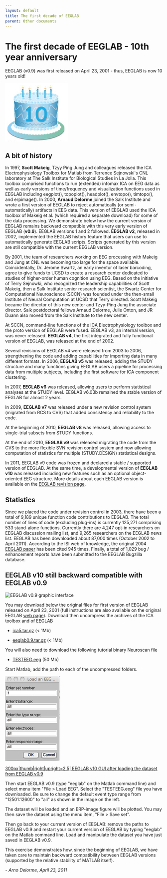 ```yaml
---
layout: default
title: The first decade of EEGLAB
parent: Other documents
---
```



# The first decade of EEGLAB - 10th year anniversary

EEGLAB (v0.9) was first released on April 23, 2001 - thus, EEGLAB is now
10 years old!

![right](/assets/images/EEGLAB10year.png)

A bit of history
----------------

In 1997, <b>Scott Makeig</b>, Tzyy Ping Jung and colleagues released the
ICA Electrophysiology Toolbox for Matlab from Terrence Sejnowski's CNL
laboratory at The Salk Institute for Biological Studies in La Jolla.
This toolbox comprised functions to run (extended) infomax ICA on EEG
data as well as early versions of time/frequency and visualization
functions used in EEGLAB including eegplot(), topoplot(), headplot(),
envtopo(), timtopo(), and erpimage(). In 2000, <b>Arnaud Delorme</b>
joined the Salk Institute and wrote a first version of EEGLAB to reject
automatically (or semi-automatically) artifacts in EEG data. This
version of EEGLAB used the ICA toolbox of Makeig et al. (which required
a separate download) for some of the data processing. We demonstrate
below how the current version of EEGLAB remains backward compatible with
this very early version of EEGLAB (<b>v0.9</b>). EEGLAB versions 1 and 2
followed. <b>EEGLAB v2</b>, released in 2002, implemented the EEGLAB
history feature that users can use to automatically generate EEGLAB
scripts. Scripts generated by this version are still compatible with the
current EEGLAB version.

By 2001, the team of researchers working on EEG processing with Makeig
and Jung at CNL was becoming too large for the space available.
Coincidentally, Dr. Jerome Swartz, an early inventor of laser barcoding,
agree to give funds to UCSD to create a research center dedicated to
studies of higher-order human cognition using EEG. Based on the
initiative of Terry Sejnowki, who recognized the leadership capabilities
of Scott Makeig, then a Salk Institute senior research scientist, the
Swartz Center for Computational Neuroscience (SCCN) was founded under
the then-small Institute of Neural Computation at UCSD that Terry
directed. Scott Makeig became the director of this new center and
Tzyy-Ping Jung the associate director. Salk postdoctoral fellows Arnaud
Delorme, Julie Onton, and JR Duann also moved from the Salk Institute to
the new center.

At SCCN, command-line functions of the ICA Electrophysiology toolbox and
the proto version of EEGLAB were fused. EEGLAB v3, an internal version,
was never released. <b>EEGLAB v4</b>, the first integrated and fully
functional version of EEGLAB, was released at the end of 2002.

Several revisions of EEGLAB v4 were released from 2003 to 2006,
strengthening the code and adding capabilities for importing data in
many different formats. In 2006, <b>EEGLAB v5</b> was released, adding
the STUDY structure and many functions giving EEGLAB users a pipeline
for processing data from multiple subjects, including the first software
for ICA component clustering.

In 2007, <b>EEGLAB v6</b> was released, allowing users to perform
statistical analyses at the STUDY level. EEGLAB v6.03b remained the
stable version of EEGLAB for almost 2 years.

In 2009, <b>EEGLAB v7</b> was released under a new revision control
system (migrated from RCS to CVS) that added consistency and reliability
to the code.

At the beginning of 2010, <b>EEGLAB v8</b> was released, allowing access
to single-trial subsets from STUDY functions.

At the end of 2010, <b>EEGLAB v9</b> was released migrating the code
from the CVS to the more flexible SVN revision control system and now
allowing computation of statistics for multiple (STUDY.DESIGN)
statistical designs.

In 2011, EEGLAB v9 code was frozen and declared a stable / supported
version of EEGLAB. At the same time, a developmental version of
<b>EEGLAB v10</b> was released including new features such as an
optional object-oriented EEG structure. More details about each EEGLAB
version is available on the [EEGLAB revision
page](/EEGLAB_revision_history "wikilink").

Statistics
----------

Since we placed the code under revision control in 2003, there have been
a total of 9,189 unique function code contributions to EEGLAB. The total
number of lines of code (excluding plug-ins) is currently 125,271
comprising 533 stand-alone functions. Currently there are 4,247 opt-in
researchers on EEGLAB discussion mailing list, and 9,265 researchers on
the EEGLAB news list. EEGLAB has been downloaded about 87,000 times
(October 2002 to April 2011). According to the ISI web of knowledge, the
original 2004 [EEGLAB
paper](http://sccn.ucsd.edu/eeglab/download/eeglab_jnm03.pdf) has been
cited 945 times. Finally, a total of 1,029 bug / enhancement reports
have been submitted to the EEGLAB Bugzilla database.

EEGLAB v10 still backward compatible with EEGLAB v0.9
-----------------------------------------------------

![EEGLAB v0.9 graphic interface](/assets/images/EEGLAB_9.png)

You may download below the original files for first version of EEGLAB
released on April 23, 2001 (full instructions are also available on the
original EEGLAB [web page](http://sccn.ucsd.edu/~arno/eeglab.html)).
Download then uncompress the archives of the ICA toolbox and of EEGLAB

-   [ica5.tar.gz](http://sccn.ucsd.edu//eeglab/download/ica5.tar.gz) (\<
    1Mb)

<!-- -->

-   [eeglab0.9.tar.gz](http://sccn.ucsd.edu/eeglab/download/eeglab0.9.tar.gz)
    (\< 1Mb)

You will also need to download the following tutorial binary Neuroscan
file

-   [TESTEEG.eeg](http://sccn.ucsd.edu/eeglab/download/TESTEEG.eeg) (50
    Mb)

Start Matlab, add the path to each of the uncompressed folders.

![left\|150px](/assets/images/Eeglab09_load.png)

[300px\|thumb\|right\|upright=2.5\| EEGLAB v10 GUI after loading the
dataset from EEGLAB v0.9](/assets/images/Eeglabload_legacy.png)

Then start EEGLAB v0.9 (type "eeglab" on the Matlab command line) and
select menu item "File \> Load EEG". Select the "TESTEEG.eeg" file you
have downloaded. Be sure to change the default event type range from
"12501:12600" to "all" as shown in the image on the left.

The dataset will be loaded and an ERP-image figure will be plotted. You
may then save the dataset using the menu item, "File \> Save set".

Then go back to your current version of EEGLAB: remove the paths to
EEGLAB v0.9 and restart your current version of EEGLAB by typing
"eeglab" on the Matlab command line. Load and manipulate the dataset you
have just saved in EEGLAB v0.9.

This exercise demonstrates how, since the beginning of EEGLAB, we have
taken care to maintain backward compatibility between EEGLAB versions
(supported by the relative stability of MATLAB itself).

<i>- Arno Delorme, April 23, 2011</i>